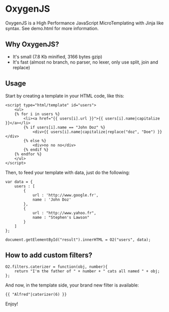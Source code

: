 OxygenJS
========

OxygenJS is a High Performance JavaScript MicroTemplating with Jinja like syntax. 
See demo.html for more information.

Why OxygenJS?
-------------

- It's small (7.8 Kb minified, 3166 bytes gzip)
- It's fast (almost no branch, no parser, no lexer, only use split, join and replace)

Usage
-----
Start by creating a template in your HTML code, like this:

	<script type="html/template" id="users">
		<ul>
		{% for i in users %}
			<li><a href="{{ users[i].url }}">{{ users[i].name|capitalize }}</a></li>
			{% if users[i].name == "John Doz" %}
				<div>{{ users[i].name|capitalize|replace("doz", "Doe") }}</div>
			{% else %}
				<div>no no no</div>
			{% endif %}
		{% endfor %}
		</ul>
	</script>

Then, to feed your template with data, just do the following:

	var data = {
		users : [
			{
				url : 'http://www.google.fr',
				name : 'John Doz'
			},
			{
				url : "http://www.yahoo.fr",
				name : "Stephen's Lawson"
			}
		]
	};

	document.getElementById("result").innerHTML = O2("users", data);


How to add custom filters?
--------------------------

	O2.filters.caterizer = function(obj, number){
		return "I'm the father of " + number + " cats all named " + obj;
	};

And now, in the template side, your brand new filter is available:

	{{ "Alfred"|caterizer(6) }}

Enjoy!
